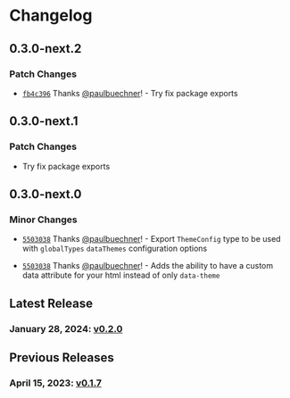 # Changelog

## 0.3.0-next.2

### Patch Changes

- [`fb4c396`](https://github.com/paulbuechner/storybook-addon-data-theme-switcher/commit/fb4c3962d521d5dbb0166d07f9c1580168e63f48) Thanks [@paulbuechner](https://github.com/paulbuechner)! - Try fix package exports

## 0.3.0-next.1

### Patch Changes

- Try fix package exports

## 0.3.0-next.0

### Minor Changes

- [`5503038`](https://github.com/paulbuechner/storybook-addon-data-theme-switcher/commit/5503038f5f58cd8d7e8124e74597c966bddb6e0c) Thanks [@paulbuechner](https://github.com/paulbuechner)! - Export `ThemeConfig` type to be used with `globalTypes` `dataThemes` configuration options

- [`5503038`](https://github.com/paulbuechner/storybook-addon-data-theme-switcher/commit/5503038f5f58cd8d7e8124e74597c966bddb6e0c) Thanks [@paulbuechner](https://github.com/paulbuechner)! - Adds the ability to have a custom data attribute for your html instead of only `data-theme`

## Latest Release

### January 28, 2024: [v0.2.0](/.changelog/v0.2.0.mdx)

## Previous Releases

### April 15, 2023: [v0.1.7](/.changelog/v0.1.7.mdx)
